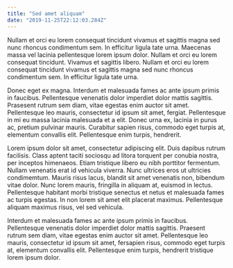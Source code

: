 ```yaml
---
title: "Sed amet aliquam"
date: "2019-11-25T22:12:03.284Z"
---
```

Nullam et orci eu lorem consequat tincidunt vivamus et sagittis magna sed nunc rhoncus 
condimentum sem. In efficitur ligula tate urna. Maecenas massa vel lacinia pellentesque 
lorem ipsum dolor. Nullam et orci eu lorem consequat tincidunt. Vivamus et sagittis libero. 
Nullam et orci eu lorem consequat tincidunt vivamus et sagittis magna sed nunc rhoncus 
condimentum sem. In efficitur ligula tate urna.

Donec eget ex magna. Interdum et malesuada fames ac ante ipsum primis in faucibus. 
Pellentesque venenatis dolor imperdiet dolor mattis sagittis. Prasesent rutrum sem diam, 
vitae egestas enim auctor sit amet. Pellentesque leo mauris, consectetur id ipsum sit 
amet, fergiat. Pellentesque in mi eu massa lacinia malesuada et a elit. Donec urna ex, 
lacinia in purus ac, pretium pulvinar mauris. Curabitur sapien risus, commodo eget turpis 
at, elementum convallis elit. Pellentesque enim turpis, hendrerit.

Lorem ipsum dolor sit amet, consectetur adipiscing elit. Duis dapibus rutrum facilisis. Class 
aptent taciti sociosqu ad litora torquent per conubia nostra, per inceptos himenaeos. Etiam 
tristique libero eu nibh porttitor fermentum. Nullam venenatis erat id vehicula viverra. Nunc 
ultrices eros ut ultricies condimemtum. Mauris risus lacus, blandit sit amet venenatis non, 
bibendum vitae dolor. Nunc lorem mauris, fringilla in aliquam at, euismod in lectus. Pellentesque 
habitant morbi tristique senectus et netus et malesuada fames ac turpis egestas. In non lorem 
sit amet elit placerat maximus. Pellentesque aliquam maximus risus, vel sed vehicula.

Interdum et malesuada fames ac ante ipsum primis in faucibus. Pellentesque venenatis dolor 
imperdiet dolor mattis sagittis. Praesent rutrum sem diam, vitae egestas enim auctor sit 
amet. Pellentesque leo mauris, consectetur id ipsum sit amet, fersapien risus, commodo 
eget turpis at, elementum convallis elit. Pellentesque enim turpis, hendrerit tristique 
lorem ipsum dolor.